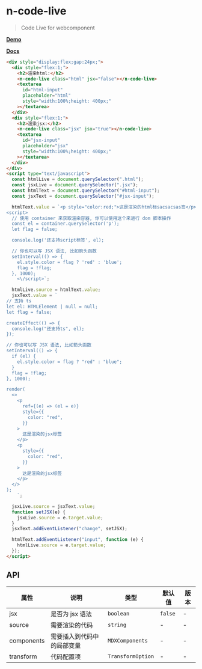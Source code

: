 # n-code-live

> Code Live for webcomponent

**[Demo](https://monako97.github.io/neko-ui/)**

**[Docs](https://monako97.github.io/neko-ui/)**

```html
<div style="display:flex;gap:24px;">
  <div style="flex:1;">
    <h2>渲染html:</h2>
    <n-code-live class="html" jsx="false"></n-code-live>
    <textarea
      id="html-input"
      placeholder="html"
      style="width:100%;height: 400px;"
    ></textarea>
  </div>
  <div style="flex:1;">
    <h2>渲染jsx:</h2>
    <n-code-live class="jsx" jsx="true"></n-code-live>
    <textarea
      id="jsx-input"
      placeholder="jsx"
      style="width:100%;height: 400px;"
    ></textarea>
  </div>
</div>
<script type="text/javascript">
  const htmlLive = document.querySelector(".html");
  const jsxLive = document.querySelector(".jsx");
  const htmlText = document.querySelector("#html-input");
  const jsxText = document.querySelector("#jsx-input");

  htmlText.value = `<p style="color:red;">这是渲染的html标sacsacsas签</p>
<script>
  // 使用 container 来获取渲染容器, 你可以使用这个来进行 dom 脚本操作
  const el = container.querySelector('p');
  let flag = false;

  console.log('还支持script标签', el);

  // 你也可以写 JSX 语法, 比如箭头函数
  setInterval(() => {
    el.style.color = flag ? 'red' : 'blue';
    flag = !flag;
  }, 1000);
    <\/script>`;

  htmlLive.source = htmlText.value;
  jsxText.value = `
// 支持 ts
let el: HTMLElement | null = null;
let flag = false;

createEffect(() => {
  console.log("还支持ts", el);
});

// 你也可以写 JSX 语法, 比如箭头函数
setInterval(() => {
  if (el) {
    el.style.color = flag ? "red" : "blue";
  }
  flag = !flag;
}, 1000);

render(
  <>
    <p
      ref={(e) => (el = e)}
      style={{
        color: "red",
      }}
    >
      这是渲染的jsx标签
    </p>
    <p
      style={{
        color: "red",
      }}
    >
      这是渲染的jsx标签
    </p>
  </>
);
    `;

  jsxLive.source = jsxText.value;
  function setJSX(e) {
    jsxLive.source = e.target.value;
  }
  jsxText.addEventListener("change", setJSX);

  htmlText.addEventListener("input", function (e) {
    htmlLive.source = e.target.value;
  });
</script>
```

## API

| 属性       | 说明                       | 类型              | 默认值  | 版本 |
| ---------- | -------------------------- | ----------------- | ------- | ---- |
| jsx        | 是否为 jsx 语法            | `boolean`         | `false` | -    |
| source     | 需要渲染的代码             | `string`          | -       | -    |
| components | 需要插入到代码中的局部变量 | `MDXComponents`   | -       | -    |
| transform  | 代码配置项                 | `TransformOption` | -       | -    |

